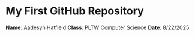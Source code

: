 # My First GitHub Repository
**Name**: Aadesyn Hatfield 
**Class**: PLTW Computer Science
**Date**: 8/22/2025
